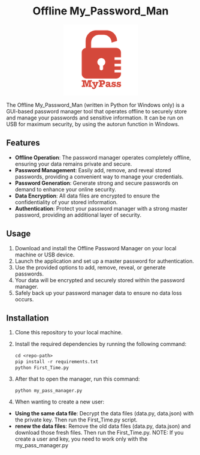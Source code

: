<h1 align="center">
  Offline My_Password_Man
</h1>
<p align="center">
  <img src="logo.png" alt="Password Manager">
</p>
The Offline My_Password_Man (written in Python for Windows only) is a GUI-based password manager tool that operates offline to securely store and manage your passwords and sensitive information. It can be run on USB for maximum security, by using the autorun function in Windows.                     


         
## Features

- **Offline Operation**: The password manager operates completely offline, ensuring your data remains private and secure.
- **Password Management**: Easily add, remove, and reveal stored passwords, providing a convenient way to manage your credentials.
- **Password Generation**: Generate strong and secure passwords on demand to enhance your online security.
- **Data Encryption**: All data files are encrypted to ensure the confidentiality of your stored information.
- **Authentication**: Protect your password manager with a strong master password, providing an additional layer of security.



## Usage

1. Download and install the Offline Password Manager on your local machine or USB device.
2. Launch the application and set up a master password for authentication.
3. Use the provided options to add, remove, reveal, or generate passwords.
4. Your data will be encrypted and securely stored within the password manager.
5. Safely back up your password manager data to ensure no data loss occurs.



## Installation

1. Clone this repository to your local machine.
2. Install the required dependencies by running the following command:

   ```shell
   cd <repo-path>
   pip install -r requirements.txt
   python First_Time.py
3) After that to open the manager, run this command:

   ```shell
   python my_pass_manager.py
4) When wanting to create a new user:
- **Using the same data file**: Decrypt the data files (data.py, data.json) with the private key. Then run the First_Time.py script.
- **renew the data files**: Remove the old data files (data.py, data.json)
and download those fresh files. Then run the First_Time.py.
NOTE: If you create a user and key, you need to work only with the my_pass_manager.py
   

